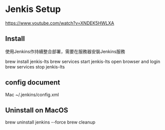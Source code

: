 # Jenkis Setup

<https://www.youtube.com/watch?v=XNDEK5HWLXA>

## Install

使用Jenkins作持續整合部署，需要在服務器安裝Jenkins服務

brew install jenkis-lts
brew services start jenkis-lts
open browser and login
brew services stop jenkis-lts

## config document

Mac ~/.jenkins/config.xml

## Uninstall on MacOS

brew uninstall jenkins --force
brew cleanup
